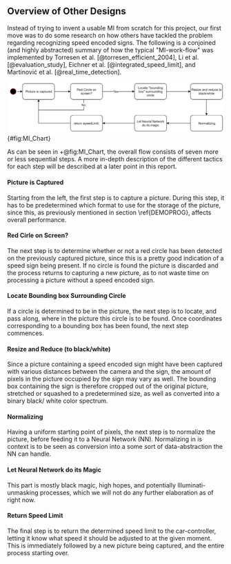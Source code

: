 ## Overview of Other Designs

Instead of trying to invent a usable MI from scratch for this project, our first move was to do some research on how others have tackled the problem regarding recognizing speed encoded signs. The following is a conjoined (and highly abstracted) summary of how the typical "MI-work-flow" was implemented by Torresen et al. [@torresen_efficient_2004], Li et al. [@evaluation_study], Eichner et al. [@integrated_speed_limit], and Martinović et al. [@real_time_detection].

![Flow chart for abstracted MI-work-flow](report/assets/pictures/MI_Chart.png){#fig:MI_Chart}

As can be seen in +@fig:MI_Chart, the overall flow consists of seven more or less sequential steps. A more in-depth description of the different tactics for each step will be described at a later point in this report.

#### Picture is Captured

Starting from the left, the first step is to capture a picture. During this step, it has to be predetermined which format to use for the storage of the picture, since this, as previously mentioned in section \ref{DEMOPROG}, affects overall performance.

#### Red Cirle on Screen?

The next step is to determine whether or not a red circle has been detected on the previously captured picture, since this is a pretty good indication of a speed sign being present. If no circle is found the picture is discarded and the process returns to capturing a new picture, as to not waste time on processing a picture without a speed encoded sign.

#### Locate Bounding box Surrounding Circle

If a circle is determined to be in the picture, the next step is to locate, and pass along, where in the picture this circle is to be found. Once coordinates corresponding to a bounding box has been found, the next step commences.

#### Resize and Reduce (to black/white)

Since a picture containing a speed encoded sign might have been captured with various distances between the camera and the sign, the amount of pixels in the picture occupied by the sign may vary as well. The bounding box containing the sign is therefore cropped out of the original picture, stretched or squashed to a predetermined size, as well as converted into a binary black/ white color spectrum.

#### Normalizing

Having a uniform starting point of pixels, the next step is to normalize the picture, before feeding it to a Neural Network (NN). Normalizing in is context is to be seen as conversion into a some sort of data-abstraction the NN can handle.

#### Let Neural Network do its Magic

This part is mostly black magic, high hopes, and potentially Illuminati-unmasking processes, which we will not do any further elaboration as of right now.

#### Return Speed Limit

The final step is to return the determined speed limit to the car-controller, letting it know what speed it should be adjusted to at the given moment. This is immediately followed by a new picture being captured, and the entire process starting over.
